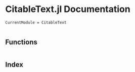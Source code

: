 # CitableText.jl Documentation
```@meta
CurrentModule = CitableText
```
```@contents
```
## Functions
```@docs
```
## Index
```@index
```
